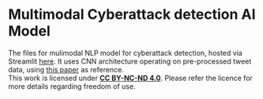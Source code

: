# Multimodal Cyberattack detection AI Model
The files for mulimodal NLP model for cyberattack detection, hosted via Streamlit [here](https://multimodal-cyberattack-detection.streamlit.app/). It uses CNN architecture operating on pre-processed tweet data,
using [this paper](https://www.mdpi.com/2504-4990/5/3/58#B27-make-05-00058) as reference.
<br>
This work is licensed under [**CC BY-NC-ND 4.0**](../../tree/main?tab=License-1-ov-file). Please refer the licence for more details regarding freedom of use.
